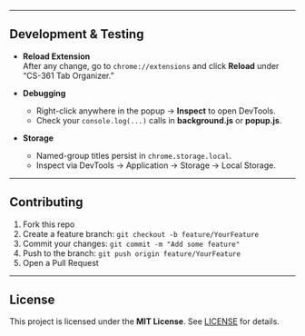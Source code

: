 
---

## Development & Testing

- **Reload Extension**  
  After any change, go to `chrome://extensions` and click **Reload** under “CS-361 Tab Organizer.”

- **Debugging**
    - Right-click anywhere in the popup → **Inspect** to open DevTools.
    - Check your `console.log(...)` calls in **background.js** or **popup.js**.

- **Storage**
    - Named-group titles persist in `chrome.storage.local`.
    - Inspect via DevTools → Application → Storage → Local Storage.

---

## Contributing

1. Fork this repo
2. Create a feature branch: `git checkout -b feature/YourFeature`
3. Commit your changes: `git commit -m "Add some feature"`
4. Push to the branch: `git push origin feature/YourFeature`
5. Open a Pull Request

---

##  License

This project is licensed under the **MIT License**. See [LICENSE](LICENSE) for details.
